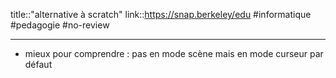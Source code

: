 title::"alternative à scratch"
link::https://snap.berkeley/edu
#informatique #pedagogie #no-review 

----

 - mieux pour comprendre : pas en mode scène mais en mode curseur par défaut